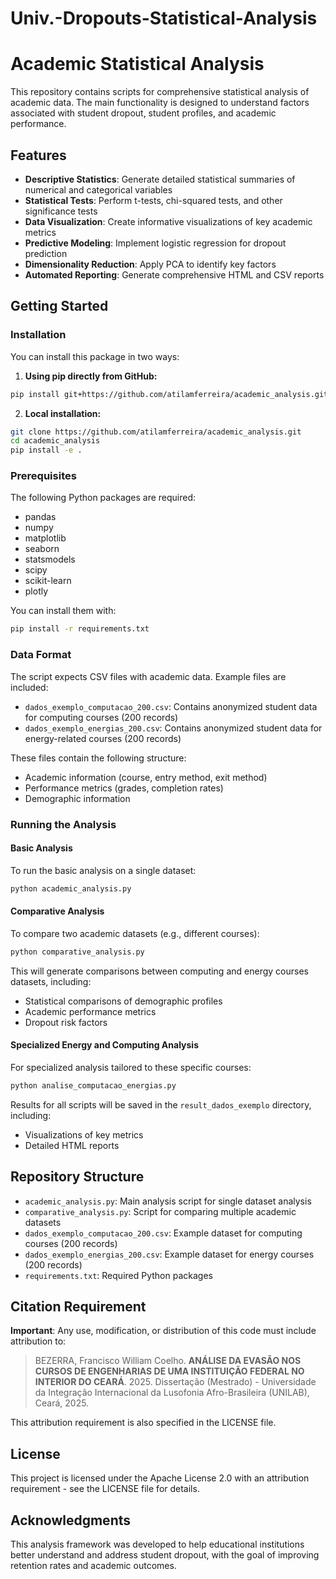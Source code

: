 # Univ.-Dropouts-Statistical-Analysis

# Academic Statistical Analysis

This repository contains scripts for comprehensive statistical analysis of academic data. The main functionality is designed to understand factors associated with student dropout, student profiles, and academic performance.

## Features

- **Descriptive Statistics**: Generate detailed statistical summaries of numerical and categorical variables
- **Statistical Tests**: Perform t-tests, chi-squared tests, and other significance tests
- **Data Visualization**: Create informative visualizations of key academic metrics
- **Predictive Modeling**: Implement logistic regression for dropout prediction
- **Dimensionality Reduction**: Apply PCA to identify key factors
- **Automated Reporting**: Generate comprehensive HTML and CSV reports

## Getting Started

### Installation

You can install this package in two ways:

1. **Using pip directly from GitHub:**
```bash
pip install git+https://github.com/atilamferreira/academic_analysis.git
```

2. **Local installation:**
```bash
git clone https://github.com/atilamferreira/academic_analysis.git
cd academic_analysis
pip install -e .
```

### Prerequisites

The following Python packages are required:
- pandas
- numpy
- matplotlib
- seaborn
- statsmodels
- scipy
- scikit-learn
- plotly

You can install them with:

```bash
pip install -r requirements.txt
```

### Data Format

The script expects CSV files with academic data. Example files are included:
- `dados_exemplo_computacao_200.csv`: Contains anonymized student data for computing courses (200 records)
- `dados_exemplo_energias_200.csv`: Contains anonymized student data for energy-related courses (200 records)

These files contain the following structure:
- Academic information (course, entry method, exit method)
- Performance metrics (grades, completion rates)
- Demographic information

### Running the Analysis

#### Basic Analysis

To run the basic analysis on a single dataset:

```bash
python academic_analysis.py
```

#### Comparative Analysis

To compare two academic datasets (e.g., different courses):

```bash
python comparative_analysis.py
```

This will generate comparisons between computing and energy courses datasets, including:
- Statistical comparisons of demographic profiles
- Academic performance metrics
- Dropout risk factors

#### Specialized Energy and Computing Analysis

For specialized analysis tailored to these specific courses:

```bash
python analise_computacao_energias.py
```

Results for all scripts will be saved in the `result_dados_exemplo` directory, including:
- Visualizations of key metrics
- Detailed HTML reports

## Repository Structure

- `academic_analysis.py`: Main analysis script for single dataset analysis
- `comparative_analysis.py`: Script for comparing multiple academic datasets
- `dados_exemplo_computacao_200.csv`: Example dataset for computing courses (200 records)
- `dados_exemplo_energias_200.csv`: Example dataset for energy courses (200 records)
- `requirements.txt`: Required Python packages

## Citation Requirement

**Important**: Any use, modification, or distribution of this code must include attribution to:

> BEZERRA, Francisco William Coelho. **ANÁLISE DA EVASÃO NOS CURSOS DE ENGENHARIAS DE UMA INSTITUIÇÃO FEDERAL NO INTERIOR DO CEARÁ**. 2025. Dissertação (Mestrado) - Universidade da Integração Internacional da Lusofonia Afro-Brasileira (UNILAB), Ceará, 2025.

This attribution requirement is also specified in the LICENSE file.

## License

This project is licensed under the Apache License 2.0 with an attribution requirement - see the LICENSE file for details.

## Acknowledgments

This analysis framework was developed to help educational institutions better understand and address student dropout, with the goal of improving retention rates and academic outcomes. 
